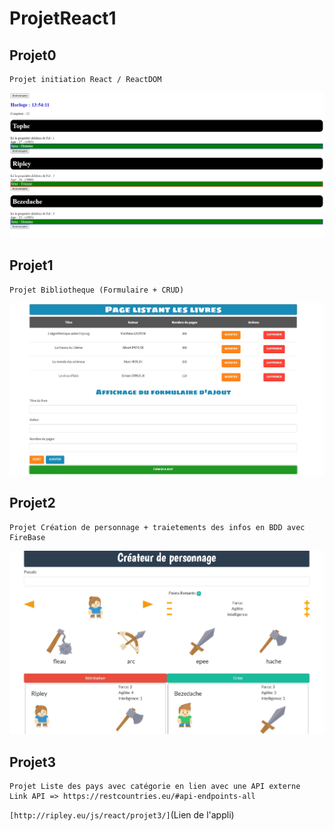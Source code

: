 # ProjetReact1

## Projet0
    Projet initiation React / ReactDOM
![alt text](https://github.com/bezedache29/ProjetReact1/blob/master/img/projet0.jpg)
    
## Projet1
    Projet Bibliotheque (Formulaire + CRUD)
![alt text](https://github.com/bezedache29/ProjetReact1/blob/master/img/projet1.jpg)

## Projet2
    Projet Création de personnage + traietements des infos en BDD avec FireBase
![alt text](https://github.com/bezedache29/ProjetReact1/blob/master/img/projet2.jpg)

## Projet3
    Projet Liste des pays avec catégorie en lien avec une API externe
    Link API => https://restcountries.eu/#api-endpoints-all
`[http://ripley.eu/js/react/projet3/]`(Lien de l'appli)